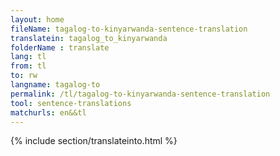 ```yaml
---
layout: home
fileName: tagalog-to-kinyarwanda-sentence-translation
translatein: tagalog_to_kinyarwanda
folderName : translate
lang: tl
from: tl
to: rw
langname: tagalog-to
permalink: /tl/tagalog-to-kinyarwanda-sentence-translation
tool: sentence-translations
matchurls: en&&tl
---
```

{% include section/translateinto.html %}
